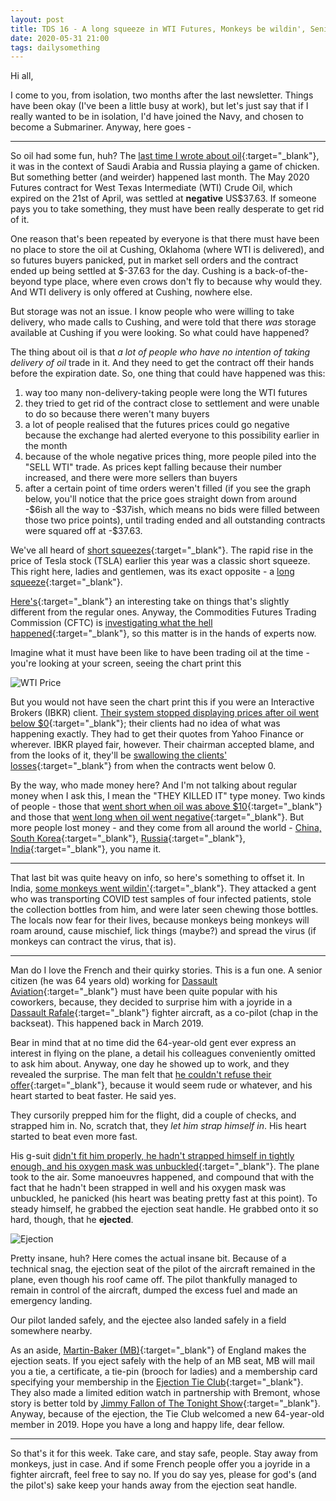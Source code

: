 ```yaml
---
layout: post
title: TDS 16 - A long squeeze in WTI Futures, Monkeys be wildin', Senior citizens flying fighter planes
date: 2020-05-31 21:00 
tags: dailysomething
---
```


Hi all,

I come to you, from isolation, two months after the last newsletter. Things have been okay (I've been a little busy at work), but let's just say that if I really wanted to be in isolation, I'd have joined the Navy, and chosen to become a Submariner. Anyway, here goes - 

---

So oil had some fun, huh? The [last time I wrote about oil](http://siddhantpyasi.com/DST00015.html
){:target="_blank"}, it was in the context of Saudi Arabia and Russia playing a game of chicken. But something better (and weirder) happened last month. The May 2020 Futures contract for West Texas Intermediate (WTI) Crude Oil, which expired on the 21st of April, was settled at __negative__ US\$37.63. If someone pays you to take something, they must have been really desperate to get rid of it.

One reason that's been repeated by everyone is that there must have been no place to store the oil at Cushing, Oklahoma (where WTI is delivered), and so futures buyers panicked, put in market sell orders and the contract ended up being settled at \$-37.63 for the day. Cushing is a back-of-the-beyond type place, where even crows don't fly to because why would they. And WTI delivery is only offered at Cushing, nowhere else. 

But storage was not an issue. I know people who were willing to take delivery, who made calls to Cushing, and were told that there *was* storage available at Cushing if you were looking. So what could have happened?

The thing about oil is that *a lot of people who have no intention of taking delivery of oil* trade in it. And they need to get the contract off their hands before the expiration date. So, one thing that could have happened was this:
1. way too many non-delivery-taking people were long the WTI futures
2. they tried to get rid of the contract close to settlement and were unable to do so because there weren't many buyers
3. a lot of people realised that the futures prices could go negative because the exchange had alerted everyone to this possibility earlier in the month
4. because of the whole negative prices thing, more people piled into the "SELL WTI" trade. As prices kept falling because their number increased, and there were more sellers than buyers
4. after a certain point of time orders weren't filled (if you see the graph below, you'll notice that the price goes straight down from around -\$6ish all the way to -\$37ish, which means no bids were filled between those two price points), until trading ended and all outstanding contracts were squared off at -\$37.63.  

We've all heard of [short squeezes](https://www.investopedia.com/terms/s/shortsqueeze.asp){:target="_blank"}. The rapid rise in the price of Tesla stock (TSLA) earlier this year was a classic short squeeze. This right here, ladies and gentlemen, was its exact opposite - a [long squeeze](https://www.investopedia.com/terms/l/longsqueeze.asp){:target="_blank"}.  

[Here's](https://streetwiseprofessor.com/wti-wtf/){:target="_blank"} an interesting take on things that's slightly different from the regular ones. Anyway, the Commodities Futures Trading Commission (CFTC) is [investigating what the hell happened](https://cftc.gov/PressRoom/SpeechesTestimony/berkovitzstatement050720){:target="_blank"}, so this matter is in the hands of experts now.  

Imagine what it must have been like to have been trading oil at the time - you're looking at your screen, seeing the chart print this 

![WTI Price]({{site.baseurl}}/assets/img/WTI.jpg)


But you would not have seen the chart print this if you were an Interactive Brokers (IBKR) client. [Their system stopped displaying prices after oil went below \$0](https://www.bloomberg.com/news/articles/2020-05-08/oil-crash-busted-a-broker-s-computers-and-inflicted-huge-losses?sref=mGcsJ2E3){:target="_blank"}; their clients had no idea of what was happening exactly. They had to get their quotes from Yahoo Finance or wherever. IBKR played fair, however. Their chairman accepted blame, and from the looks of it, they'll be [swallowing the clients' losses](https://www.financemagnates.com/forex/brokers/interactive-brokers-loss-from-oil-collapse-swelled-to-104-million/){:target="_blank"} from when the contracts went below 0.  

By the way, who made money here? And I'm not talking about regular money when I ask this, I mean the "THEY KILLED IT" type money. Two kinds of people - those that [went short when oil was above \$10](https://www.ft.com/content/1c8e9f81-bdcf-4b15-be6a-92cc88beca27){:target="_blank"} and those that [went long when oil went negative](https://www.bloomberg.com/news/articles/2020-05-13/one-trader-who-cashed-in-on-sub-zero-oil-prices-sees-rare-payout){:target="_blank"}. But more people lost money - and they come from all around the world - [China, South Korea](https://www.scmp.com/business/banking-finance/article/3081170/devil-detail-catches-unaware-traders-guard-beijing){:target="_blank"}, [Russia](https://www.reuters.com/article/russia-cenbank-moex/russian-central-bank-backs-moscow-exchanges-handling-of-negative-oil-futures-idUSL8N2D3469){:target="_blank"}, [India](https://www.livemint.com/market/stock-market-news/brokerages-move-hc-against-mcx-on-negative-settlement-price-of-crude-oil-11587538776284.html){:target="_blank"}, you name it.  

----

That last bit was quite heavy on info, so here's something to offset it. In India, [some monkeys went wildin'](https://www.reuters.com/article/us-health-coronavirus-india-monkey/monkeys-steal-coronavirus-blood-samples-in-india-idUSKBN2351KV?il=0){:target="_blank"}. They attacked a gent who was transporting COVID test samples of four infected patients, stole the collection bottles from him, and were later seen chewing those bottles. The locals now fear for their lives, because monkeys being monkeys will roam around, cause mischief, lick things (maybe?) and spread the virus (if monkeys can contract the virus, that is).  

----


Man do I love the French and their quirky stories. This is a fun one. A senior citizen (he was 64 years old) working for [Dassault Aviation](https://en.m.wikipedia.org/wiki/Dassault_Aviation){:target="_blank"} must have been quite popular with his coworkers, because, they decided to surprise him with a joyride in a [Dassault Rafale](https://en.m.wikipedia.org/wiki/Dassault_Rafale){:target="_blank"} fighter aircraft, as a co-pilot (chap in the backseat). This happened back in March 2019.  

Bear in mind that at no time did the 64-year-old gent ever express an interest in flying on the plane, a detail his colleagues conveniently omitted to ask him about. Anyway, one day he showed up to work, and they revealed the surprise. The man felt that [he couldn't refuse their offer](https://www.theguardian.com/world/2020/apr/14/man-accidentally-ejects-himself-from-fighter-jet-during-surprise-flight){:target="_blank"}, because it would seem rude or whatever, and his heart started to beat faster. He said yes.    

They cursorily prepped him for the flight, did a couple of checks, and strapped him in. No, scratch that, they *let him strap himself in*. His heart started to beat even more fast.    

His g-suit [didn't fit him properly, he hadn't strapped himself in tightly enough, and his oxygen mask was unbuckled](https://theaviationist.com/2020/04/09/report-released-on-french-rafale-passengers-accidental-ejection-reveals-both-human-and-technical-failures/){:target="_blank"}. The plane took to the air. Some manoeuvres happened, and compound that with the fact that he hadn't been strapped in well and his oxygen mask was unbuckled, he panicked (his heart was beating pretty fast at this point). To steady himself, he grabbed the ejection seat handle. He grabbed onto it so hard, though, that he __ejected__.  

![Ejection](https://media.giphy.com/media/gBIA4pEFULtle/giphy.gif)

Pretty insane, huh? Here comes the actual insane bit. Because of a technical snag, the ejection seat of the pilot of the aircraft remained in the plane, even though his roof came off. The pilot thankfully managed to remain in control of the aircraft, dumped the excess fuel and made an emergency landing.  

Our pilot landed safely, and the ejectee also landed safely in a field somewhere nearby.  

As an aside, [Martin-Baker (MB)](https://en.m.wikipedia.org/wiki/Martin-Baker){:target="_blank"} of England makes the ejection seats. If you eject safely with the help of an MB seat, MB will mail you a tie, a certificate, a tie-pin (brooch for ladies) and a membership card specifying your membership in the [Ejection Tie Club](https://en.m.wikipedia.org/wiki/Martin-Baker#Ejection_Tie_Club){:target="_blank"}. They also made a limited edition watch in partnership with Bremont, whose story is better told by [Jimmy Fallon of The Tonight Show](https://www.youtube.com/watch?v=p0cn5C1-c90){:target="_blank"}. Anyway, because of the ejection, the Tie Club welcomed a new 64-year-old member in 2019. Hope you have a long and happy life, dear fellow.  

----

So that's it for this week. Take care, and stay safe, people. Stay away from monkeys, just in case. And if some French people offer you a joyride in a fighter aircraft, feel free to say no. If you do say yes, please for god's (and the pilot's) sake keep your hands away from the ejection seat handle.  

